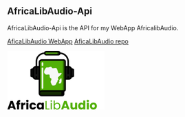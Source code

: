 ## AfricaLibAudio-Api

AfricaLibAudio-Api is the API for my WebApp AfricalibAudio.

[AficaLibAudio WebApp](https://moh7ven.github.io/AfricaLibAudio/)
[AficaLibAudio repo](https://github.com/Moh7ven/AfricaLibAudio.git)

![Logo](./assets/logo.png)
